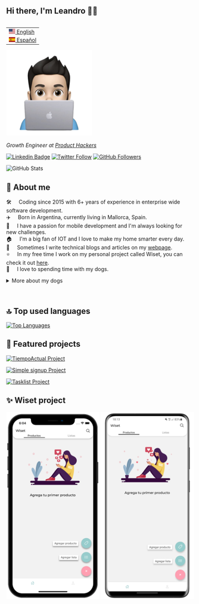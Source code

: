 ## Hi there, I'm Leandro 👋🏼

<table align="right">
 <tr><td><a href="README.md"><img src="https://github.com/gartnerleandro/gartnerleandro/blob/main/uploads/us-flag.png?raw=true" height="13"> English</a></td></tr>
 <tr><td><a href="README_es.md"><img src="https://github.com/gartnerleandro/gartnerleandro/blob/main/uploads/es-flag.png?raw=true" height="13"> Español</a></td></tr>
</table>

<img src="https://github.com/gartnerleandro/gartnerleandro/blob/main/uploads/animoji.png?raw=true" width="230">

<p><em>Growth Engineer at <a href="https://producthackers.com/es/?utm_source=mail&utm_medium=gmail&utm_campaign=firma&utm_term=leandro">Product Hackers</a></em><p>

[![Linkedin Badge](https://img.shields.io/badge/-Leandro%20Gartner-blue?style=social&logo=Linkedin&logoColor=blue&link=https://www.linkedin.com/in/gartnerleandro/)](https://www.linkedin.com/in/gartnerleandro/)
[![Twitter Follow](https://img.shields.io/twitter/follow/gartner_leandro?style=social)](https://twitter.com/gartner_leandro)
[![GitHub Followers](https://img.shields.io/github/followers/gartnerleandro?label=Follow&style=social)](https://github.com/gartnerleandro/?tab=followers)

![GitHub Stats](https://github-readme-stats.vercel.app/api?username=gartnerleandro&show_icons=true)

## 🤖 About me

🛠️ &nbsp; &nbsp; Coding since 2015 with 6+ years of experience in enterprise wide software development.\
✈️ &nbsp; &nbsp; Born in Argentina, currently living in Mallorca, Spain.\
📱 &nbsp; &nbsp; I have a passion for mobile development and I'm always looking for new challenges.\
🏠 &nbsp; &nbsp; I'm a big fan of IOT and I love to make my home smarter every day.\
📝 &nbsp; &nbsp; Sometimes I write technical blogs and articles on my [webpage](https://gartnerleandro.es).\
⭐️ &nbsp; &nbsp; In my free time I work on my personal project called Wiset, you can check it out [here](https://wiset.es/en).\
🐶 &nbsp; &nbsp; I love to spending time with my dogs.

<details>
  <summary>More about my dogs</summary>&nbsp;

  <img src="https://github.com/gartnerleandro/gartnerleandro/blob/main/uploads/Jodie-en.png" alt="Jodie">&nbsp;

  <img src="https://github.com/gartnerleandro/gartnerleandro/blob/main/uploads/Bonnie-en.png" alt="Bonnie">&nbsp;

  <img src="https://github.com/gartnerleandro/gartnerleandro/blob/main/uploads/Damon-en.png" alt="Damon">
</details>

&nbsp;

## 🔝 Top used languages

[![Top Languages](https://github-readme-stats.vercel.app/api/top-langs/?username=gartnerleandro&layout=compact&langs_count=6)](https://github.com/gartnerleandro)

## 🚀 Featured projects

[![TiempoActual Project](https://github-readme-stats.vercel.app/api/pin/?username=gartnerleandro&repo=tiempoactual)](https://github.com/gartnerleandro/tiempoactual)

[![Simple signup Project](https://github-readme-stats.vercel.app/api/pin/?username=gartnerleandro&repo=/simple-signup)](https://github.com/gartnerleandro//simple-signup)

[![Tasklist Project](https://github-readme-stats.vercel.app/api/pin/?username=gartnerleandro&repo=tasklist)](https://github.com/gartnerleandro/tasklist)

## ✨ Wiset project

<img src="uploads/wiset-ios.png" alt="Wiset ios" width="250px">
<img src="uploads/wiset-android.png" alt="Wiset android" width="250px">